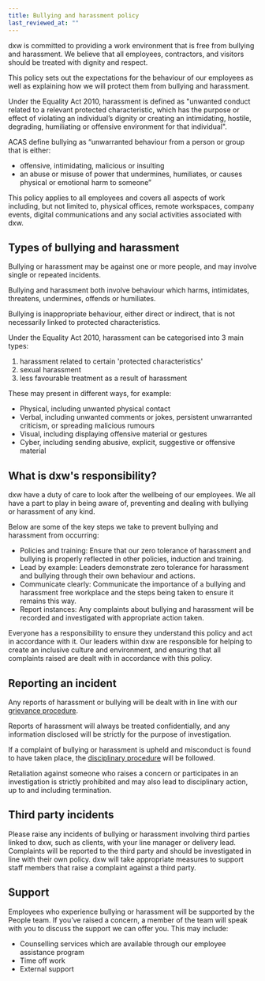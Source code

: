 ```yaml
---
title: Bullying and harassment policy
last_reviewed_at: ""
---
```

dxw is committed to providing a work environment that is free from bullying and harassment. We believe that all employees, contractors, and visitors should be treated with dignity and respect. 

This policy sets out the expectations for the behaviour of our employees as well as explaining how we will protect them from bullying and harassment.

Under the Equality Act 2010, harassment is defined as "unwanted conduct related to a relevant protected characteristic, which has the purpose or effect of violating an individual’s dignity or creating an intimidating, hostile, degrading, humiliating or offensive environment for that individual".

ACAS define bullying as “unwarranted behaviour from a person or group that is either:

* offensive, intimidating, malicious or insulting
* an abuse or misuse of power that undermines, humiliates, or causes physical or emotional harm to someone”

This policy applies to all employees and covers all aspects of work including, but not limited to, physical offices, remote workspaces, company events, digital communications and any social activities associated with dxw.

## Types of bullying and harassment

Bullying or harassment may be against one or more people, and may involve single or repeated incidents. 

Bullying and harassment both involve behaviour which harms, intimidates, threatens, undermines, offends or humiliates. 

Bullying is inappropriate behaviour, either direct or indirect, that is not necessarily linked to protected characteristics. 

Under the Equality Act 2010, harassment can be categorised into 3 main types: 

1. harassment related to certain 'protected characteristics'
2. sexual harassment
3. less favourable treatment as a result of harassment

These may present in different ways, for example:

* Physical, including unwanted physical contact
* Verbal, including unwanted comments or jokes, persistent unwarranted criticism, or spreading malicious rumours
* Visual, including displaying offensive material or gestures
* Cyber, including sending abusive, explicit, suggestive or offensive material

## What is dxw's responsibility?

dxw have a duty of care to look after the wellbeing of our employees. We all have a part to play in being aware of, preventing and dealing with bullying or harassment of any kind. 

Below are some of the key steps we take to prevent bullying and harassment from occurring: 

* Policies and training: Ensure that our zero tolerance of harassment and bullying is properly reflected in other policies, induction and training.
* Lead by example: Leaders demonstrate zero tolerance for harassment and bullying through their own behaviour and actions.
* Communicate clearly: Communicate the importance of a bullying and harassment free workplace and the steps being taken to ensure it remains this way.
* Report instances: Any complaints about bullying and harassment will be recorded and investigated with appropriate action taken.

Everyone has a responsibility to ensure they understand this policy and act in accordance with it. Our leaders within dxw are responsible for helping to create an inclusive culture and environment, and ensuring that all complaints raised are dealt with in accordance with this policy.

## Reporting an incident

Any reports of harassment or bullying will be dealt with in line with our [grievance procedure](/staff-handbook/policies-and-procedures/grievance).

Reports of harassment will always be treated confidentially, and any information disclosed will be strictly for the purpose of investigation.

If a complaint of bullying or harassment is upheld and misconduct is found to have taken place, the [disciplinary procedure](/staff-handbook/policies-and-procedures/disciplinary-procedure) will be followed.

Retaliation against someone who raises a concern or participates in an investigation is strictly prohibited and may also lead to disciplinary action, up to and including termination.

## Third party incidents

Please raise any incidents of bullying or harassment involving third parties linked to dxw, such as clients, with your line manager or delivery lead. Complaints will be reported to the third party and should be investigated in line with their own policy. dxw will take appropriate measures to support staff members that raise a complaint against a third party. 

## Support

Employees who experience bullying or harassment will be supported by the People team. If you’ve raised a concern, a member of the team will speak with you to discuss the support we can offer you. This may include:

* Counselling services which are available through our employee assistance program
* Time off work
* External support
